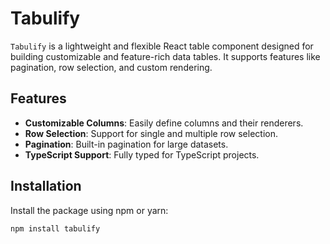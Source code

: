 # Tabulify

`Tabulify` is a lightweight and flexible React table component designed for building customizable and feature-rich data tables. It supports features like pagination, row selection, and custom rendering.

## Features

- **Customizable Columns**: Easily define columns and their renderers.
- **Row Selection**: Support for single and multiple row selection.
- **Pagination**: Built-in pagination for large datasets.
- **TypeScript Support**: Fully typed for TypeScript projects.

## Installation

Install the package using npm or yarn:

```bash
npm install tabulify
```
